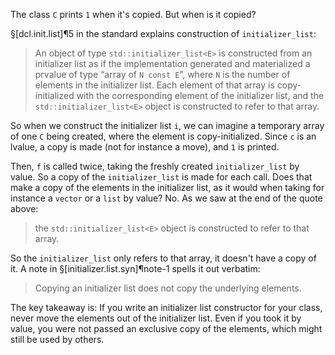 The class `C` prints `1` when it's copied. But when is it copied?

§[dcl.init.list]¶5 in the standard explains construction of `initializer_list`:
> An object of type `std::initializer_list<E>` is constructed from an initializer list as if the implementation generated and materialized a prvalue of type “array of `N const E`”, where `N` is the number of elements in the initializer list. Each element of that array is copy-initialized with the corresponding element of the initializer list, and the `std::initializer_list<E>` object is constructed to refer to that array.

So when we construct the initializer list `i`, we can imagine a temporary array of one `C` being created, where the element is copy-initialized. Since `c` is an lvalue, a copy is made (not for instance a move), and `1` is printed.

Then, `f` is called twice, taking the freshly created `initializer_list` by value. So a copy of the `initializer_list` is made for each call. Does that make a copy of the elements in the initializer list, as it would when taking for instance a `vector` or a `list` by value? No. As we saw at the end of the quote above:

> the `std::initializer_list<E>` object is constructed to refer to that array.

So the `initializer_list` only refers to that array, it doesn't have a copy of it. A note in §[initializer.list.syn]¶note-1 spells it out verbatim:

> Copying an initializer list does not copy the underlying elements.

The key takeaway is: If you write an initializer list constructor for your class, never move the elements out of the initializer list. Even if you took it by value, you were not passed an exclusive copy of the elements, which might still be used by others.